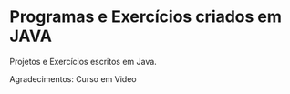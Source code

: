 # Programas e Exercícios criados em JAVA

Projetos e Exercícios escritos em Java.

Agradecimentos: Curso em Video
 
